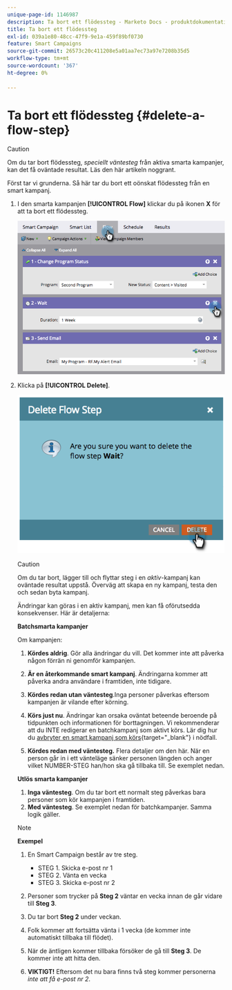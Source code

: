 ```yaml
---
unique-page-id: 1146987
description: Ta bort ett flödessteg - Marketo Docs - produktdokumentation
title: Ta bort ett flödessteg
exl-id: 039a1e80-48cc-47f9-9e1a-459f89bf0730
feature: Smart Campaigns
source-git-commit: 26573c20c411208e5a01aa7ec73a97e7208b35d5
workflow-type: tm+mt
source-wordcount: '367'
ht-degree: 0%

---
```


# Ta bort ett flödessteg {#delete-a-flow-step}

>[!CAUTION]
>
>Om du tar bort flödessteg, _speciellt väntesteg_ från aktiva smarta kampanjer, kan det få oväntade resultat. Läs den här artikeln noggrant.

Först tar vi grunderna. Så här tar du bort ett oönskat flödessteg från en smart kampanj.

1. I den smarta kampanjen **[!UICONTROL Flow]** klickar du på ikonen **X** för att ta bort ett flödessteg.

   ![](assets/delete-a-flow-step-1.png)

1. Klicka på **[!UICONTROL Delete]**.

   ![](assets/delete-a-flow-step-2.png)

   >[!CAUTION]
   >
   >Om du tar bort, lägger till och flyttar steg i en _aktiv_-kampanj kan oväntade resultat uppstå. Överväg att skapa en ny kampanj, testa den och sedan byta kampanj.

   Ändringar kan göras i en aktiv kampanj, men kan få oförutsedda konsekvenser. Här är detaljerna:

   **Batchsmarta kampanjer**

   Om kampanjen:

   1. **Kördes aldrig**. Gör alla ändringar du vill. Det kommer inte att påverka någon förrän ni genomför kampanjen.
   1. **Är en återkommande smart kampanj**. Ändringarna kommer att påverka andra användare i framtiden, inte tidigare.
   1. **Kördes redan utan väntesteg**.Inga personer påverkas eftersom kampanjen är vilande efter körning.
   1. **Körs just nu**. Ändringar kan orsaka oväntat beteende beroende på tidpunkten och informationen för borttagningen. Vi rekommenderar att du INTE redigerar en batchkampanj som aktivt körs. Lär dig hur du [avbryter en smart kampanj som körs](/help/marketo/product-docs/core-marketo-concepts/smart-campaigns/using-smart-campaigns/abort-a-smart-campaign.md){target="_blank"} i nödfall.

   1. **Kördes redan med väntesteg.** Flera detaljer om den här.
När en person går in i ett vänteläge sänker personen längden och anger vilket NUMBER-STEG han/hon ska gå tillbaka till. Se exemplet nedan.

   **Utlös smarta kampanjer**

   1. **Inga väntesteg**. Om du tar bort ett normalt steg påverkas bara personer som kör kampanjen i framtiden.
   1. **Med väntesteg**. Se exemplet nedan för batchkampanjer. Samma logik gäller.

   >[!NOTE]
   >
   >**Exempel**
   >
   >1. En Smart Campaign består av tre steg.
   >    * STEG 1. Skicka e-post nr 1
   >    * STEG 2. Vänta en vecka
   >    * STEG 3. Skicka e-post nr 2
   >
   >1. Personer som trycker på **Steg 2** väntar en vecka innan de går vidare till **Steg 3**.
   >1. Du tar bort **Steg 2** under veckan.
   >1. Folk kommer att fortsätta vänta i 1 vecka (de kommer inte automatiskt tillbaka till flödet).
   >1. När de äntligen kommer tillbaka försöker de gå till **Steg 3**. De kommer inte att hitta den.
   >1. **VIKTIGT!** Eftersom det nu bara finns två steg kommer personerna _inte att få e-post nr 2_.
